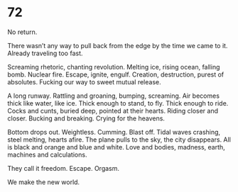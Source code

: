 # 72

No return.

There wasn’t any way to pull back from the edge by the time we came to it. Already traveling too fast. 

Screaming rhetoric, chanting revolution. Melting ice, rising ocean, falling bomb. Nuclear fire. Escape, ignite, engulf. Creation, destruction, purest of absolutes. Fucking our way to sweet mutual release.

A long runway. Rattling and groaning, bumping, screaming. Air becomes thick like water, like ice. Thick enough to stand, to fly. Thick enough to ride. Cocks and cunts, buried deep, pointed at their hearts. Riding closer and closer. Bucking and breaking. Crying for the heavens.

Bottom drops out. Weightless. Cumming. Blast off. Tidal waves crashing, steel melting, hearts afire. The plane pulls to the sky, the city disappears. All is black and orange and blue and white. Love and bodies, madness, earth, machines and calculations.

They call it freedom. Escape. Orgasm. 

We make the new world. 